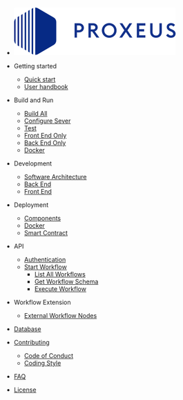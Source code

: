 - [![logo](_media/proxeus_logo.svg)](/)

- Getting started

    - [Quick start](quickstart.md)
    - [User handbook](handbook.md)

- Build and Run

    - [Build All](build_all.md)
    - [Configure Sever](configure.md)
    - [Test](test.md)
    - [Front End Only](build_frontend.md)
    - [Back End Only](build_backend.md)
    - [Docker](build_docker.md)

- Development

    - [Software Architecture](architecture.md)
    - [Back End](backend.md)
    - [Front End](frontend.md)

- Deployment

    - [Components](components.md)
    - [Docker](docker.md)
    - [Smart Contract](contract_deployment.md)

- API

    - [Authentication](api_auth.md)
    - [Start Workflow](api_start_workflow.md) 
        - [List All Workflows](api_list_all_workflows.md)
        - [Get Workflow Schema](api_get_workflow_schema.md)
        - [Execute Workflow](api_execute_workflow.md)


- Workflow Extension

    - [External Workflow Nodes](external_workflow_nodes.md)

- [Database](database.md)

- [Contributing](contributing.md)
    - [Code of Conduct](code_of_conduct.md)
    - [Coding Style](coding_style.md)

- [FAQ](faq.md)

- [License](license.md)
